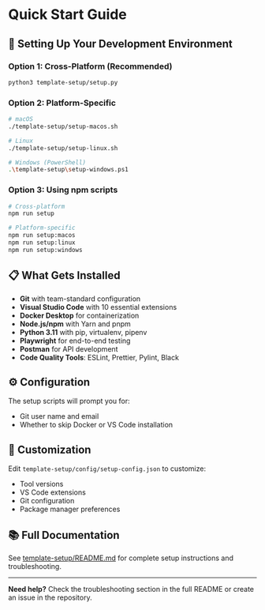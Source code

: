 # Quick Start Guide

## 🚀 Setting Up Your Development Environment

### Option 1: Cross-Platform (Recommended)

```bash
python3 template-setup/setup.py
```

### Option 2: Platform-Specific

```bash
# macOS
./template-setup/setup-macos.sh

# Linux
./template-setup/setup-linux.sh

# Windows (PowerShell)
.\template-setup\setup-windows.ps1
```

### Option 3: Using npm scripts

```bash
# Cross-platform
npm run setup

# Platform-specific
npm run setup:macos
npm run setup:linux
npm run setup:windows
```

## 📋 What Gets Installed

- **Git** with team-standard configuration
- **Visual Studio Code** with 10 essential extensions
- **Docker Desktop** for containerization
- **Node.js/npm** with Yarn and pnpm
- **Python 3.11** with pip, virtualenv, pipenv
- **Playwright** for end-to-end testing
- **Postman** for API development
- **Code Quality Tools**: ESLint, Prettier, Pylint, Black

## ⚙️ Configuration

The setup scripts will prompt you for:

- Git user name and email
- Whether to skip Docker or VS Code installation

## 🔧 Customization

Edit `template-setup/config/setup-config.json` to customize:

- Tool versions
- VS Code extensions
- Git configuration
- Package manager preferences

## 📚 Full Documentation

See [template-setup/README.md](template-setup/README.md) for complete setup instructions and troubleshooting.

---

**Need help?** Check the troubleshooting section in the full README or create an issue in the repository.
